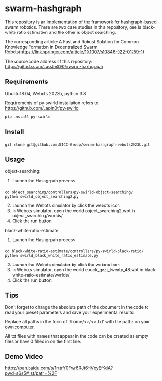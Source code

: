 # swarm-hashgraph
This repository is an implementation of the framework for hashgraph-based swarm robotics.
There are two case studies in this repository, one is black-white ratio estimation and the other is object searching.

The corresponding article: A Fast and Robust Solution for Common Knowledge Formation in Decentralized Swarm Robots(https://link.springer.com/article/10.1007/s10846-022-01759-1)

The source code address of this repository: https://github.com/LuoJie996/swarm-hashgraph
## Requirements
Ubuntu18.04, Webots 2023b, python 3.8

Requirements of py-swirld installation refers to https://github.com/Lapin0t/py-swirld
```
pip install py-swirld
```
## Install
###
    git clone git@github.com:SICC-Group/swarm-hashgraph-webots2023b.git
## Usage
object-searching:
1. Launch the Hashgrpah process
###
    cd object_searching/controllers/py-swirld-object-searching/
    python swirld_object_searching2.py    
2. Launch the Webots simulator by click the webots icon
3. In Webots simulator, open the world object_searching2.wbt in object_searching/worlds/
4. Click the run button

black-white-ratio-estimate:
1. Launch the Hashgrpah process
###
    cd black-white-ratio-estimate/controllers/py-swirld-black-ratio/
    python swirld_black_white_ratio_estimate.py    
2. Launch the Webots simulator by click the webots icon
3. In Webots simulator, open the world epuck_gezi_twenty_48.wbt in black-white-ratio-estimate/worlds/
4. Click the run button
## Tips
Don't forget to change the absolute path of the document in the code to read your preset parameters and save your experimental results:

Replace all paths in the form of '/home/<>/<>.txt' with the paths on your own computer.

All txt files with names that appear in the code can be created as empty files or have 0 filled in on the first line.
## Demo Video
https://pan.baidu.com/s/1mtrY0Fwr6RJt6HVxyEfKdA?pwd=s6s5#list/path=%2F

